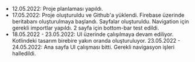 - 12.05.2022: Proje planlaması yapıldı.
- 17.05.2022: Proje oluşturuldu ve Github'a yüklendi. Firebase üzerinde beritabanı oluşturulmaya başlandı.
Sayfalar oluşturuldu. Navigation için gerekli importlar yapıldı. 2 sayfa için bottom-bar test edildi.
- 18.05.2022 - 23.05.2022: UI üzerinde çalışılmaya devam ediliyor. Kotlindeki tasarım birebire yakın oranda oluşturuluyor.
23.05.2022 - 24.05.2022: Ana sayfa UI çalışması bitti. Gerekli navigasyon işleri halledildi.
